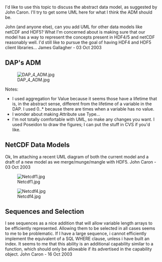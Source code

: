 I'd like to use this topic to discuss the abstract data model, as
suggested by John Caron. I'll try to get some UML here for what I think
the ADM should be.

John (and anyone else), can you add UML for other data models like
netCDF and HDF5? What I'm concerned about is making sure that our model
has a way to represent the concepts present in HDF4/5 and netCDF
reasonably well. I'd still like to pursue the goal of having HDF4 and
HDF5 client libraries... James Gallagher - 03 Oct 2003

## DAP's ADM

<figure>
<img src="DAP_4_ADM.jpg‎" title="DAP_4_ADM.jpg‎" />
<figcaption>DAP_4_ADM.jpg‎</figcaption>
</figure>

Notes:

- I used aggregation for Value because it seems those have a lifetime
  that is, in the abstract sense, different from the lifetime of a
  variable in the DAP. I used 0..\* because there are times when a
  variable has no value.
- I wonder about making Attribute use Type...
- I'm not totally comfortable with UML, so make any changes you want. I
  used Poseidon to draw the figures; I can put the stuff in CVS if you'd
  like.

## NetCDF Data Models

Ok, Im attaching a recent UML diagram of both the current model and a
draft of a new model as we merge/munge/mangle with HDF5. John Caron - 03
Oct 2003

<figure>
<img src="Netcdf1.jpg" title="Netcdf1.jpg" />
<figcaption>Netcdf1.jpg</figcaption>
</figure>

<figure>
<img src="Netcdf4.jpg" title="Netcdf4.jpg" />
<figcaption>Netcdf4.jpg</figcaption>
</figure>

## Sequences and Selection

I see sequences as a nice addition that will allow variable length
arrays to be efficiently represented. Allowing them to be selected in
all cases seems to me to be problematic. If I have a large sequence, i
cannot efficiently implement the equivalent of a SQL WHERE clause,
unless i have built an index. It seems to me that this ability is an
additional capability similar to a function, which should only be
allowable if its advertised in the capability object. John Caron - 16
Oct 2003